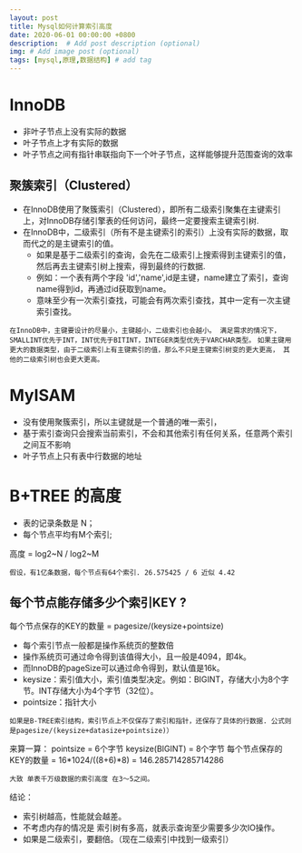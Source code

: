 ```yaml
---
layout: post
title: Mysql如何计算索引高度
date: 2020-06-01 00:00:00 +0800
description:  # Add post description (optional)
img: # Add image post (optional)
tags: [mysql,原理,数据结构] # add tag
---
```


# InnoDB

- 非叶子节点上没有实际的数据
- 叶子节点上才有实际的数据
- 叶子节点之间有指针串联指向下一个叶子节点，这样能够提升范围查询的效率

## 聚簇索引（Clustered）

- 在InnoDB使用了聚簇索引（Clustered），即所有二级索引聚集在主键索引上，对InnoDB存储引擎表的任何访问，最终一定要搜索主键索引树.
- 在InnoDB中，二级索引（所有不是主键索引的索引）上没有实际的数据，取而代之的是主键索引的值。
    - 如果是基于二级索引的查询，会先在二级索引上搜索得到主键索引的值，然后再去主键索引树上搜索，得到最终的行数据.
    - 例如：一个表有两个字段 'id','name',id是主键，name建立了索引，查询name得到id，再通过id获取到name。
    - 意味至少有一次索引查找，可能会有两次索引查找，其中一定有一次主键索引查找。

`
在InnoDB中，主键要设计的尽量小，主键越小，二级索引也会越小。
满足需求的情况下，SMALLINT优先于INT，INT优先于BITINT，INTEGER类型优先于VARCHAR类型。
`
`
如果主键用更大的数据类型，由于二级索引上有主键索引的值，那么不只是主键索引树变的更大更高，
其他的二级索引树也会更大更高。
`
# MyISAM

- 没有使用聚簇索引，所以主键就是一个普通的唯一索引，
- 基于索引查询只会搜索当前索引，不会和其他索引有任何关系，任意两个索引之间互不影响
- 叶子节点上只有表中行数据的地址

# B+TREE 的高度

- 表的记录条数是 N；
- 每个节点平均有M个索引;

高度 = log2~N / log2~M 


`假设，有1亿条数据，每个节点有64个索引. 26.575425 / 6 近似 4.42`

## 每个节点能存储多少个索引KEY ?

每个节点保存的KEY的数量 = pagesize/(keysize+pointsize)
- 每个索引节点一般都是操作系统页的整数倍
- 操作系统页可通过命令得到该值得大小，且一般是4094，即4k。
- 而InnoDB的pageSize可以通过命令得到，默认值是16k。
- keysize：索引值大小，索引值类型决定。例如：BIGINT，存储大小为8个字节。INT存储大小为4个字节（32位）。
- pointsize：指针大小

`
如果是B-TREE索引结构，索引节点上不仅保存了索引和指针，还保存了具体的行数据.
公式则是pagesize/(keysize+datasize+pointsize)）
`

来算一算：
pointsize = 6个字节
keysize(BIGINT) = 8个字节 
每个节点保存的KEY的数量 = 16*1024/((8+6)*8) = 146.285714285714286

`
大致 单表千万级数据的索引高度 在3～5之间。
`

结论：
- 索引树越高，性能就会越差。
- 不考虑内存的情况是 索引树有多高，就表示查询至少需要多少次IO操作。
- 如果是二级索引，要翻倍。（现在二级索引中找到一级索引）
